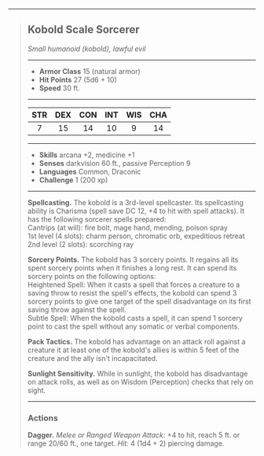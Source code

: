 ***
> ## Kobold Scale Sorcerer
> *Small humanoid (kobold), lawful evil*
> 
> ***
> 
> - **Armor Class** 15 (natural armor)
> - **Hit Points** 27 (5d6 + 10)
> - **Speed** 30 ft.
> 
> ***
> 
> |STR|DEX|CON|INT|WIS|CHA|
> |:---:|:---:|:---:|:---:|:---:|:---:|
> |7|15|14|10|9|14|
> 
> ***
> 
> - **Skills** arcana +2, medicine +1
> - **Senses** darkvision 60 ft., passive Perception 9
> - **Languages** Common, Draconic
> - **Challenge** 1 (200 xp)
> 
> ***
> 
> **Spellcasting.** The kobold is a 3rd-level spellcaster. Its spellcasting ability is Charisma (spell save DC 12, +4 to hit with spell attacks). It has the following sorcerer spells prepared:  
> Cantrips (at will): fire bolt, mage hand, mending, poison spray  
> 1st level (4 slots): charm person, chromatic orb, expeditious retreat  
> 2nd level (2 slots): scorching ray
> 
> **Sorcery Points.** The kobold has 3 sorcery points. It regains all its spent sorcery points when it finishes a long rest. It can spend its sorcery points on the following options:  
> Heightened Spell: When it casts a spell that forces a creature to a saving throw to resist the spell's effects, the kobold can spend 3 sorcery points to give one target of the spell disadvantage on its first saving throw against the spell.  
> Subtle Spell: When the kobold casts a spell, it can spend 1 sorcery point to cast the spell without any somatic or verbal components.
> 
> **Pack Tactics.** The kobold has advantage on an attack roll against a creature it at least one of the kobold's allies is within 5 feet of the creature and the ally isn't incapacitated.
> 
> **Sunlight Sensitivity.** While in sunlight, the kobold has disadvantage on attack rolls, as well as on Wisdom (Perception) checks that rely on sight.
> 
> ***
> 
> ### Actions
> **Dagger.** *Melee or Ranged Weapon Attack:* +4 to hit, reach 5 ft. or range 20/60 ft., one target. *Hit:* 4 (1d4 + 2) piercing damage.